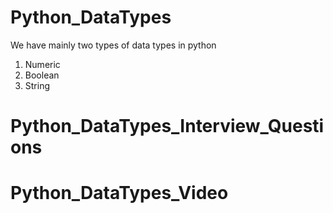 # Python_DataTypes
We have mainly two types of data types in python
1. Numeric
2. Boolean
3. String
# Python_DataTypes_Interview_Questions

# Python_DataTypes_Video

